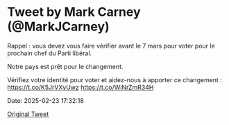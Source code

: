 # Tweet by Mark Carney (@MarkJCarney)

Rappel : vous devez vous faire vérifier avant le 7 mars pour voter pour le prochain chef du Parti libéral.

Notre pays est prêt pour le changement.

Vérifiez votre identité pour voter et aidez-nous à apporter ce changement : https://t.co/K5JrVXyUwz https://t.co/WiNrZmR34H

Date: 2025-02-23 17:32:18

[Original Tweet](https://x.com/MarkJCarney/status/1893715523000500305)
